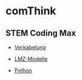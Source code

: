 # comThink


## STEM Coding Max

- [Verkabelung](./verkabelung/verkabelung.md)

- [LMZ-Modelle](./lmzModelle/lmzModelle.md)

- [Python](./python/python.md)